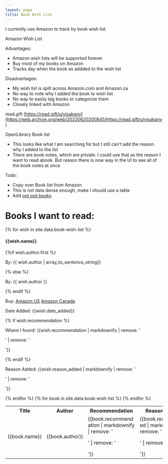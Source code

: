```yaml
---
layout: page
title: Book Wish List
---
```


I currently use Amazon to track by book wish list.

Amazon Wish List

Advantages:
- Amazon wish lists will be supported forever
- Buy most of my books on Amazon 
- Tracks day when the book as addded to the wish list

Disadvantages:
- My wish list is split across Amazon.com and Amazon.ca
- No way to note why I added the book to wish list
- No way to easily tag books or categorize them 
- Closely linked with Amazon

read.gift
[https://read.gift/u/visakanv](https://web.archive.org/web/20220620200845/https://read.gift/u/visakanv)

OpenLibrary Book list
- This looks like what I am searching for but I still can't add the reason why I added to the list
- There are book notes, which are private. I could use that as the reason I want to read abook. But reason there is now way in the UI to see all of the book notes at once

Todo:
- Copy over Book list from Amazon
- This is not data dense enough, make I should use a table
- Add [ont poli books](https://twitter.com/Cadeyrnn/status/1764560569481441302?s=20)

<h1>Books I want to read:</h1>

{% for wish in site.data.book-wish-list %}
<div>
    <h4>{{wish.name}}</h4>
    {%if wish.author.first %}
    <p>By: {{ wish.author | array_to_sentence_string}}</p>
    {% else %}
    <p>By: {{ wish.author }}</p>
    {% endif %}
    <p>Buy: <a href="https://www.amazon.com/dp/{{wish.isbn-10}}/">Amazon US</a> <a href="https://www.amazon.ca/dp/{{wish.isbn-10}}/">Amazon Canada</a></p>
    <p>Date Added: {{wish.date_added}}</p>
    {% if wish.recommendation %}
    <p>Where I found: {{wish.recommendation | markdownify | remove: '<p>' | remove: '</p>'}}</p>
    {% endif %}
    <p>Reason Added: {{wish.reason_added | markdownify | remove: '<p>' | remove: '</p>'}}</p>
</div>
{% endfor %}


<table>
    <tr>
      <th>Title</th>
      <th>Author</th>
      <th>Recommendation</th>
      <th>Reason Added</th>
      <th>Date Added</th>
    </tr>
    {% for book in site.data.book-wish-list %}
    <tr>
        <td style="word-wrap: break-word; max-width: 150px;">{{book.name}}</td>
        <td style="word-wrap: break-word; max-width: 150px;">{{book.author}}</td>
        <td style="word-wrap: break-word; max-width: 150px;">{{book.recommendation  | markdownify | remove: '<p>' | remove: '</p>'}}</td>
        <td style="word-wrap: break-word; max-width: 150px;">{{book.reason_added  | markdownify | remove: '<p>' | remove: '</p>'}}</td>
        <td style="word-wrap: break-word; max-width: 150px;">{{book.date_added}}</td>
    </tr>
    {% endfor %}
</table>
